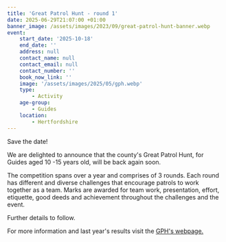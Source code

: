 ```yaml
---
title: 'Great Patrol Hunt - round 1'
date: 2025-06-29T21:07:00 +01:00
banner_image: /assets/images/2023/09/great-patrol-hunt-banner.webp
event:
    start_date: '2025-10-18'
    end_date: ''
    address: null
    contact_name: null
    contact_email: null
    contact_number: ''
    book_now_link: ''
    image: '/assets/images/2025/05/gph.webp'
    type:
        - Activity
    age-group:
        - Guides
    location:
        - Hertfordshire
---
```

Save the date!

We are delighted to announce that the county's Great Patrol Hunt, for Guides aged 10 -15 years old, will be back again soon.

The competition spans over a year and comprises of 3 rounds. Each round has different and diverse challenges that encourage patrols to work together as a team. Marks are awarded for team work, presentation, effort, etiquette, good deeds and achievement throughout the challenges and the event.

Further details to follow.

For more information and last year's results visit the [GPH's webpage.](/great-patrol-hunt/)
